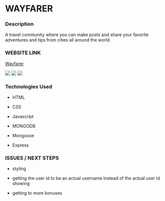 # WAYFARER

### Description

A travel community where you can make posts and share your favorite adventures and tips from cities all around the world.

### WEBSITE LINK

<a href="https://cryptic-brook-23572.herokuapp.com/">Wayfarer</a>

<img src="https://i.imgur.com/BcbZ1u7.jpg">

<img src="https://i.imgur.com/T039PJP.png">

<img src="https://i.imgur.com/yEp1Q1h.png">

### Technologies Used

- HTML

- CSS

- Javascript

- MONGODB

- Mongoose

- Express

### ISSUES / NEXT STEPS

- styling

- getting the user id to be an actual username instead of the actual user id showing

- getting to more bonuses